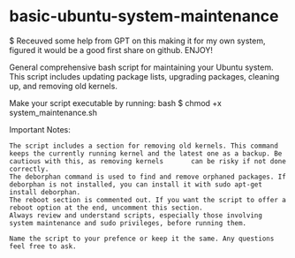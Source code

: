 # basic-ubuntu-system-maintenance
$ Receuved some help from GPT on this making it for my own system, figured it would be a good first share on github. ENJOY!

General comprehensive bash script for maintaining your Ubuntu system. This script includes updating package lists, upgrading packages, cleaning up, and removing old kernels.

Make your script executable by running:
bash
$ chmod +x system_maintenance.sh

Important Notes:

    The script includes a section for removing old kernels. This command keeps the currently running kernel and the latest one as a backup. Be cautious with this, as removing kernels       can be risky if not done correctly.
    The deborphan command is used to find and remove orphaned packages. If deborphan is not installed, you can install it with sudo apt-get install deborphan.
    The reboot section is commented out. If you want the script to offer a reboot option at the end, uncomment this section.
    Always review and understand scripts, especially those involving system maintenance and sudo privileges, before running them.

    Name the script to your prefence or keep it the same. Any questions feel free to ask.

    
